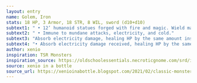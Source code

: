 ```yaml
---
layout: entry 
name: Golem, Iron
stats: 18 HP, 3 Armor, 18 STR, 8 WIL, sword (d10+d10)
subtext1: " • 12’ humanoid statues forged with fire and magic. Wield massive swords of iron."
subtext2: " • Immune to mundane attacks, electricity, and cold."
subtext3: "Absorb electricity damage, healing HP by the same amount instead."
subtext4: "• Absorb electricity damage received, healing HP by the same amount instead."
author: xenio
inspiration: TSR Monsters
inspiration_source: https://oldschoolessentials.necroticgnome.com/srd/index.php/Monster_Descriptions
source: xenio in a bottle
source_url: https://xenioinabottle.blogspot.com/2021/02/classic-monsters-for-cairnito-part-1.html
---
```

